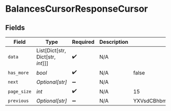 # BalancesCursorResponseCursor


## Fields

| Field                                        | Type                                         | Required                                     | Description                                  | Example                                      |
| -------------------------------------------- | -------------------------------------------- | -------------------------------------------- | -------------------------------------------- | -------------------------------------------- |
| `data`                                       | List[Dict[str, Dict[str, *int*]]]            | :heavy_check_mark:                           | N/A                                          |                                              |
| `has_more`                                   | *bool*                                       | :heavy_check_mark:                           | N/A                                          | false                                        |
| `next`                                       | *Optional[str]*                              | :heavy_minus_sign:                           | N/A                                          |                                              |
| `page_size`                                  | *int*                                        | :heavy_check_mark:                           | N/A                                          | 15                                           |
| `previous`                                   | *Optional[str]*                              | :heavy_minus_sign:                           | N/A                                          | YXVsdCBhbmQgYSBtYXhpbXVtIG1heF9yZXN1bHRzLol= |